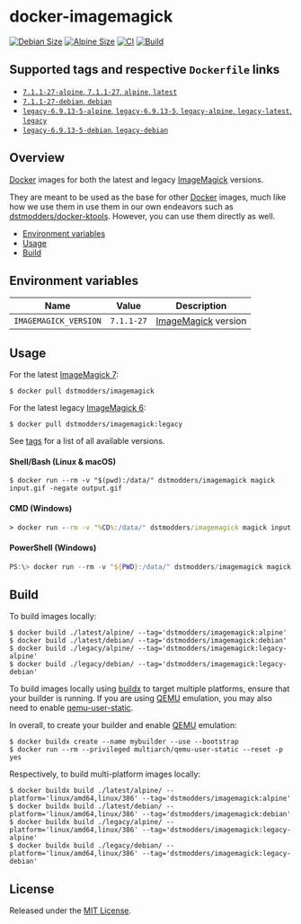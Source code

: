 # docker-imagemagick

[![Debian Size]](https://hub.docker.com/r/dstmodders/imagemagick)
[![Alpine Size]](https://hub.docker.com/r/dstmodders/imagemagick)
[![CI]](https://github.com/dstmodders/docker-imagemagick/actions/workflows/ci.yml)
[![Build]](https://github.com/dstmodders/docker-imagemagick/actions/workflows/build.yml)

## Supported tags and respective `Dockerfile` links

- [`7.1.1-27-alpine`, `7.1.1-27`, `alpine`, `latest`](https://github.com/dstmodders/docker-imagemagick/blob/46a055f429eb188c6a4349b00a9fe46895645198/latest/alpine/Dockerfile)
- [`7.1.1-27-debian`, `debian`](https://github.com/dstmodders/docker-imagemagick/blob/46a055f429eb188c6a4349b00a9fe46895645198/latest/debian/Dockerfile)
- [`legacy-6.9.13-5-alpine`, `legacy-6.9.13-5`, `legacy-alpine`, `legacy-latest`, `legacy`](https://github.com/dstmodders/docker-imagemagick/blob/46a055f429eb188c6a4349b00a9fe46895645198/legacy/alpine/Dockerfile)
- [`legacy-6.9.13-5-debian`, `legacy-debian`](https://github.com/dstmodders/docker-imagemagick/blob/46a055f429eb188c6a4349b00a9fe46895645198/legacy/debian/Dockerfile)

## Overview

[Docker] images for both the latest and legacy [ImageMagick] versions.

They are meant to be used as the base for other [Docker] images, much like how
we use them in use them in our own endeavors such as [dstmodders/docker-ktools].
However, you can use them directly as well.

- [Environment variables](#environment-variables)
- [Usage](#usage)
- [Build](#build)

## Environment variables

| Name                  | Value      | Description           |
| --------------------- | ---------- | --------------------- |
| `IMAGEMAGICK_VERSION` | `7.1.1-27` | [ImageMagick] version |

## Usage

For the latest [ImageMagick 7]:

```shell
$ docker pull dstmodders/imagemagick
```

For the latest legacy [ImageMagick 6]:

```shell
$ docker pull dstmodders/imagemagick:legacy
```

See [tags] for a list of all available versions.

#### Shell/Bash (Linux & macOS)

```shell
$ docker run --rm -v "$(pwd):/data/" dstmodders/imagemagick magick input.gif -negate output.gif
```

#### CMD (Windows)

```cmd
> docker run --rm -v "%CD%:/data/" dstmodders/imagemagick magick input.gif -negate output.gif
```

#### PowerShell (Windows)

```powershell
PS:\> docker run --rm -v "${PWD}:/data/" dstmodders/imagemagick magick input.gif -negate output.gif
```

## Build

To build images locally:

```shell
$ docker build ./latest/alpine/ --tag='dstmodders/imagemagick:alpine'
$ docker build ./latest/debian/ --tag='dstmodders/imagemagick:debian'
$ docker build ./legacy/alpine/ --tag='dstmodders/imagemagick:legacy-alpine'
$ docker build ./legacy/debian/ --tag='dstmodders/imagemagick:legacy-debian'
```

To build images locally using [buildx] to target multiple platforms, ensure that
your builder is running. If you are using [QEMU] emulation, you may also need to
enable [qemu-user-static].

In overall, to create your builder and enable [QEMU] emulation:

```shell
$ docker buildx create --name mybuilder --use --bootstrap
$ docker run --rm --privileged multiarch/qemu-user-static --reset -p yes
```

Respectively, to build multi-platform images locally:

```shell
$ docker buildx build ./latest/alpine/ --platform='linux/amd64,linux/386' --tag='dstmodders/imagemagick:alpine'
$ docker buildx build ./latest/debian/ --platform='linux/amd64,linux/386' --tag='dstmodders/imagemagick:debian'
$ docker buildx build ./legacy/alpine/ --platform='linux/amd64,linux/386' --tag='dstmodders/imagemagick:legacy-alpine'
$ docker buildx build ./legacy/debian/ --platform='linux/amd64,linux/386' --tag='dstmodders/imagemagick:legacy-debian'
```

## License

Released under the [MIT License](https://opensource.org/licenses/MIT).

[alpine size]: https://img.shields.io/docker/image-size/dstmodders/imagemagick/alpine?label=alpine%20size&logo=docker
[build]: https://img.shields.io/github/actions/workflow/status/dstmodders/docker-imagemagick/build.yml?branch=main&label=build&logo=github
[buildx]: https://github.com/docker/buildx
[ci]: https://img.shields.io/github/actions/workflow/status/dstmodders/docker-imagemagick/ci.yml?branch=main&label=ci&logo=github
[debian size]: https://img.shields.io/docker/image-size/dstmodders/imagemagick/debian?label=debian%20size&logo=docker
[docker]: https://www.docker.com/
[dstmodders/docker-ktools]: https://github.com/dstmodders/docker-ktools
[imagemagick 6]: https://imagemagick.org/
[imagemagick 7]: https://legacy.imagemagick.org/
[imagemagick]: https://imagemagick.org/
[qemu-user-static]: https://github.com/multiarch/qemu-user-static
[qemu]: https://www.qemu.org/
[tags]: https://hub.docker.com/r/dstmodders/imagemagick/tags
